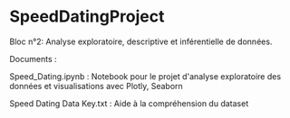 # SpeedDatingProject

Bloc n°2: Analyse exploratoire, descriptive et inférentielle de données.

Documents :

Speed_Dating.ipynb : Notebook pour le projet d'analyse exploratoire des données et visualisations avec Plotly, Seaborn

Speed Dating Data Key.txt : Aide à la compréhension du dataset
